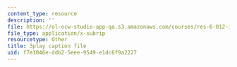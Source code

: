 ```yaml
---
content_type: resource
description: ''
file: https://ol-ocw-studio-app-qa.s3.amazonaws.com/courses/res-6-012-introduction-to-probability-spring-2018/f7e1046eddb25eee9549e1dc6f9a2227_2371421.vtt
file_type: application/x-subrip
resourcetype: Other
title: 3play caption file
uid: f7e1046e-ddb2-5eee-9549-e1dc6f9a2227
---
```

